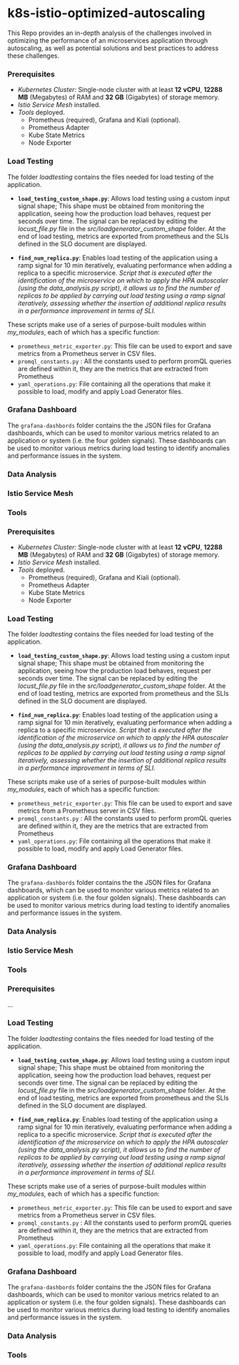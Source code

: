 # k8s-istio-optimized-autoscaling

This Repo provides an in-depth analysis of the challenges involved in optimizing the performance of an microservices application through autoscaling, as well as potential solutions and best practices to address these challenges.

### Prerequisites
- *Kubernetes Cluster:* Single-node cluster with at least **12** **vCPU**, **12288 MB** (Megabytes) of RAM and **32** **GB** (Gigabytes) of storage memory.
- *Istio Service Mesh* installed.
- *Tools* deployed.
	* Prometheus (required), Grafana and Kiali (optional).
	* Prometheus Adapter
	* Kube State Metrics
	* Node Exporter
	
	
### Load Testing
The folder *loadtesting* contains the files needed for load testing of the application.

 - **`load_testing_custom_shape.py`**:  Allows load testing using a custom input signal shape;
	  This shape must be obtained from monitoring the application, seeing how the production load behaves, request per seconds over time. The signal can be replaced by editing the *locust_file.py* file in the *src/loadgenerator_custom_shape* folder.   At the end of load testing, metrics are exported from prometheus and the SLIs defined in the SLO document are displayed.
 
 - **`find_num_replica.py`**: Enables load testing of the application using a ramp signal for 10 min iteratively, evaluating performance when adding a replica to a specific microservice.
 *Script that is executed after the identification of the microservice on which to apply the HPA autoscaler (using the data_analysis.py script), it allows us to find the number of replicas to be applied by carrying out load testing using a ramp signal iteratively, assessing whether the insertion of additional replica results in a performance improvement in terms of SLI.*
 

These scripts make use of a series of purpose-built modules within *my_modules*, each of which has a specific function:
 - `prometheus_metric_exporter.py`: This file can be used to export and save metrics from a Prometheus server in CSV files.
 - `promql_constants.py` : All the constants used to perform promQL queries are defined within it, they are the metrics that are extracted from Prometheus
 - `yaml_operations.py`:  File containing all the operations that make it possible to load, modify  and apply Load Generator files.

### Grafana Dashboard

 The `grafana-dashbords` folder contains the the JSON files for Grafana dashboards, which can be used to monitor various metrics related to an application or system (i.e. the four golden signals).
These dashboards can be used to monitor various metrics during load testing to identify anomalies and performance issues in the system.
 
### Data Analysis

### Istio Service Mesh

### Tools

### Prerequisites
- *Kubernetes Cluster:* Single-node cluster with at least **12** **vCPU**, **12288 MB** (Megabytes) of RAM and **32** **GB** (Gigabytes) of storage memory.
- *Istio Service Mesh* installed.
- *Tools* deployed.
	* Prometheus (required), Grafana and Kiali (optional).
	* Prometheus Adapter
	* Kube State Metrics
	* Node Exporter
	
	
### Load Testing
The folder *loadtesting* contains the files needed for load testing of the application.

 - **`load_testing_custom_shape.py`**:  Allows load testing using a custom input signal shape;
	  This shape must be obtained from monitoring the application, seeing how the production load behaves, request per seconds over time. The signal can be replaced by editing the *locust_file.py* file in the *src/loadgenerator_custom_shape* folder.   At the end of load testing, metrics are exported from prometheus and the SLIs defined in the SLO document are displayed.
 
 - **`find_num_replica.py`**: Enables load testing of the application using a ramp signal for 10 min iteratively, evaluating performance when adding a replica to a specific microservice.
 *Script that is executed after the identification of the microservice on which to apply the HPA autoscaler (using the data_analysis.py script), it allows us to find the number of replicas to be applied by carrying out load testing using a ramp signal iteratively, assessing whether the insertion of additional replica results in a performance improvement in terms of SLI.*
 

These scripts make use of a series of purpose-built modules within *my_modules*, each of which has a specific function:
 - `prometheus_metric_exporter.py`: This file can be used to export and save metrics from a Prometheus server in CSV files.
 - `promql_constants.py` : All the constants used to perform promQL queries are defined within it, they are the metrics that are extracted from Prometheus
 - `yaml_operations.py`:  File containing all the operations that make it possible to load, modify  and apply Load Generator files.

### Grafana Dashboard

 The `grafana-dashbords` folder contains the the JSON files for Grafana dashboards, which can be used to monitor various metrics related to an application or system (i.e. the four golden signals).
These dashboards can be used to monitor various metrics during load testing to identify anomalies and performance issues in the system.
 
### Data Analysis

### Istio Service Mesh

### Tools

### Prerequisites
...
### Load Testing
The folder *loadtesting* contains the files needed for load testing of the application.

 - **`load_testing_custom_shape.py`**:  Allows load testing using a custom input signal shape;
This shape must be obtained from monitoring the application, seeing how the production load behaves, request per seconds over time. The signal can be replaced by editing the *locust_file.py* file in the *src/loadgenerator_custom_shape* folder.   At the end of load testing, metrics are exported from prometheus and the SLIs defined in the SLO document are displayed.
 
 - **`find_num_replica.py`**: Enables load testing of the application using a ramp signal for 10 min iteratively, evaluating performance when adding a replica to a specific microservice.
 *Script that is executed after the identification of the microservice on which to apply the HPA autoscaler (using the data_analysis.py script), it allows us to find the number of replicas to be applied by carrying out load testing using a ramp signal iteratively, assessing whether the insertion of additional replica results in a performance improvement in terms of SLI.*
 

These scripts make use of a series of purpose-built modules within *my_modules*, each of which has a specific function:
 - `prometheus_metric_exporter.py`: This file can be used to export and save metrics from a Prometheus server in CSV files.
 - `promql_constants.py` : All the constants used to perform promQL queries are defined within it, they are the metrics that are extracted from Prometheus
 - `yaml_operations.py`:  File containing all the operations that make it possible to load, modify  and apply Load Generator files.

### Grafana Dashboard

 The `grafana-dashbords` folder contains the the JSON files for Grafana dashboards, which can be used to monitor various metrics related to an application or system (i.e. the four golden signals).
These dashboards can be used to monitor various metrics during load testing to identify anomalies and performance issues in the system.
 
### Data Analysis

### Tools